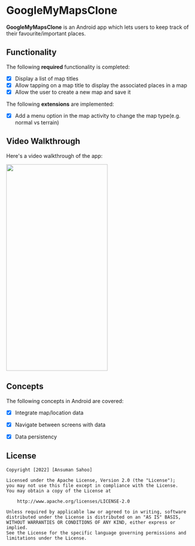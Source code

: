 # GoogleMyMapsClone

**GoogleMyMapsClone** is an Android app which lets users to keep track of their favourite/important places.


## Functionality

The following **required** functionality is completed:

* [x] Display a list of map titles
* [x] Allow tapping on a map title to display the associated places in a map
* [x] Allow the user to create a new map and save it

The following **extensions** are implemented:

* [x] Add a menu option in the map activity to change the map type(e.g. normal vs terrain)


## Video Walkthrough

Here's a video walkthrough of the app:

<img src="https://github.com/ANS-UXI/GoogleMyMapsClone/blob/2aa328516cbe000170c2ef234174a1a850727fb4/app/src/main/res/ezgif.com-gif-maker.gif" width="270" height="550" />


## Concepts

The following concepts in Android are covered:

* [x] Integrate map/location data
* [x] Navigate between screens with data
* [x] Data persistency


## License

    Copyright [2022] [Ansuman Sahoo]

    Licensed under the Apache License, Version 2.0 (the "License");
    you may not use this file except in compliance with the License.
    You may obtain a copy of the License at

        http://www.apache.org/licenses/LICENSE-2.0

    Unless required by applicable law or agreed to in writing, software
    distributed under the License is distributed on an "AS IS" BASIS,
    WITHOUT WARRANTIES OR CONDITIONS OF ANY KIND, either express or implied.
    See the License for the specific language governing permissions and
    limitations under the License.
